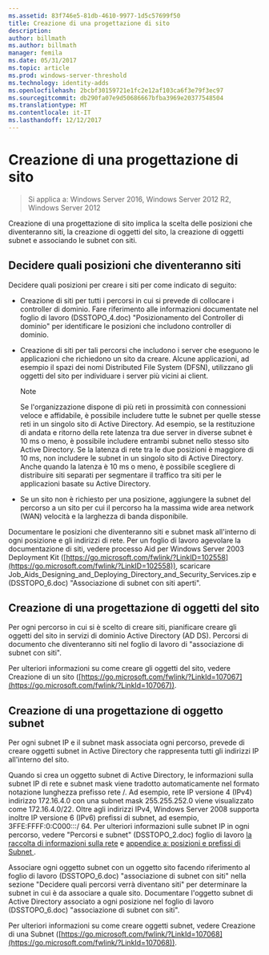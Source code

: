 ```yaml
---
ms.assetid: 83f746e5-81db-4610-9977-1d5c57699f50
title: Creazione di una progettazione di sito
description: 
author: billmath
ms.author: billmath
manager: femila
ms.date: 05/31/2017
ms.topic: article
ms.prod: windows-server-threshold
ms.technology: identity-adds
ms.openlocfilehash: 2bcbf30159721e1fc2e12af103ca6f3e79f3ec97
ms.sourcegitcommit: db290fa07e9d50686667bfba3969e20377548504
ms.translationtype: MT
ms.contentlocale: it-IT
ms.lasthandoff: 12/12/2017
---
```

# <a name="creating-a-site-design"></a>Creazione di una progettazione di sito

>Si applica a: Windows Server 2016, Windows Server 2012 R2, Windows Server 2012

Creazione di una progettazione di sito implica la scelta delle posizioni che diventeranno siti, la creazione di oggetti del sito, la creazione di oggetti subnet e associando le subnet con siti.  
  
## <a name="deciding-which-locations-will-become-sites"></a>Decidere quali posizioni che diventeranno siti  
Decidere quali posizioni per creare i siti per come indicato di seguito:  
  
-   Creazione di siti per tutti i percorsi in cui si prevede di collocare i controller di dominio. Fare riferimento alle informazioni documentate nel foglio di lavoro (DSSTOPO_4.doc) "Posizionamento del Controller di dominio" per identificare le posizioni che includono controller di dominio.  
  
-   Creazione di siti per tali percorsi che includono i server che eseguono le applicazioni che richiedono un sito da creare. Alcune applicazioni, ad esempio il spazi dei nomi Distributed File System (DFSN), utilizzano gli oggetti del sito per individuare i server più vicini ai client.  
  
    > [!NOTE]  
    > Se l'organizzazione dispone di più reti in prossimità con connessioni veloce e affidabile, è possibile includere tutte le subnet per quelle stesse reti in un singolo sito di Active Directory. Ad esempio, se la restituzione di andata e ritorno della rete latenza tra due server in diverse subnet è 10 ms o meno, è possibile includere entrambi subnet nello stesso sito Active Directory. Se la latenza di rete tra le due posizioni è maggiore di 10 ms, non includere le subnet in un singolo sito di Active Directory. Anche quando la latenza è 10 ms o meno, è possibile scegliere di distribuire siti separati per segmentare il traffico tra siti per le applicazioni basate su Active Directory.  
  
-   Se un sito non è richiesto per una posizione, aggiungere la subnet del percorso a un sito per cui il percorso ha la massima wide area network (WAN) velocità e la larghezza di banda disponibile.  
  
Documentare le posizioni che diventeranno siti e subnet mask all'interno di ogni posizione e gli indirizzi di rete. Per un foglio di lavoro agevolare la documentazione di siti, vedere processo Aid per Windows Server 2003 Deployment Kit ([https://go.microsoft.com/fwlink/?LinkID=102558](https://go.microsoft.com/fwlink/?LinkID=102558)), scaricare Job_Aids_Designing_and_Deploying_Directory_and_Security_Services.zip e (DSSTOPO_6.doc) "Associazione di subnet con siti aperti".  
  
## <a name="creating-a-site-object-design"></a>Creazione di una progettazione di oggetti del sito  
Per ogni percorso in cui si è scelto di creare siti, pianificare creare gli oggetti del sito in servizi di dominio Active Directory (AD DS). Percorsi di documento che diventeranno siti nel foglio di lavoro di "associazione di subnet con siti".  
  
Per ulteriori informazioni su come creare gli oggetti del sito, vedere Creazione di un sito ([https://go.microsoft.com/fwlink/?LinkId=107067](https://go.microsoft.com/fwlink/?LinkId=107067)).  
  
## <a name="creating-a-subnet-object-design"></a>Creazione di una progettazione di oggetto subnet  
Per ogni subnet IP e il subnet mask associata ogni percorso, prevede di creare oggetti subnet in Active Directory che rappresenta tutti gli indirizzi IP all'interno del sito.  
  
Quando si crea un oggetto subnet di Active Directory, le informazioni sulla subnet IP di rete e subnet mask viene tradotto automaticamente nel formato notazione lunghezza prefisso rete <IP address>/<prefix length>. Ad esempio, rete IP versione 4 (IPv4) indirizzo 172.16.4.0 con una subnet mask 255.255.252.0 viene visualizzato come 172.16.4.0/22. Oltre agli indirizzi IPv4, Windows Server 2008 supporta inoltre IP versione 6 (IPv6) prefissi di subnet, ad esempio, 3FFE:FFFF:0:C000:::/ 64. Per ulteriori informazioni sulle subnet IP in ogni percorso, vedere "Percorsi e subnet" (DSSTOPO_2.doc) foglio di lavoro [la raccolta di informazioni sulla rete](../../ad-ds/plan/Collecting-Network-Information.md) e [appendice a: posizioni e prefissi di Subnet ](Appendix-A--Locations-and-Subnet-Prefixes.md).  
  
Associare ogni oggetto subnet con un oggetto sito facendo riferimento al foglio di lavoro (DSSTOPO_6.doc) "associazione di subnet con siti" nella sezione "Decidere quali percorsi verrà diventano siti" per determinare la subnet in cui è da associare a quale sito. Documentare l'oggetto subnet di Active Directory associato a ogni posizione nel foglio di lavoro (DSSTOPO_6.doc) "associazione di subnet con siti".  
  
Per ulteriori informazioni su come creare oggetti subnet, vedere Creazione di una Subnet ([https://go.microsoft.com/fwlink/?LinkId=107068](https://go.microsoft.com/fwlink/?LinkId=107068)).  
  


